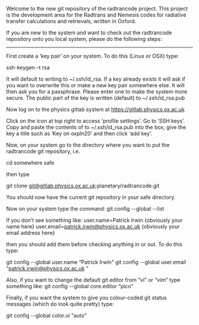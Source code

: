 Welcome to the new git repository of the radtrancode project. This project is the development area for the Radtrans and Nemesis codes for radiative transfer calculations and retrievals, written in Oxford.



If you are new to the system and want to check out the radtrancode repository onto you local system, please do the following steps: 

-------------------------

First create a ‘key pair’ on your system. To do this (Linux or OSX) type:

ssh-keygen –t rsa

It will default to writing to ~/.ssh/id_rsa. If a key already exists it will ask if you want to overwrite this or make a new key pair somewhere else.  It will then ask you for a passphrase. Please enter one to make the system more secure. The public part of the key is written (default) to ~/.ssh/id_rsa.pub

Now log on to the physics gitlab system at
https://gitlab.physics.ox.ac.uk

Click on the icon at top right to access ‘profile settings’. Go to ‘SSH keys’. Copy and paste the contents of to ~/.ssh/id_rsa.pub into the box, give the key a title such as ‘Key on oxpln20’ and then click ‘add key’. 

Now, on your system go to the directory where you want to put the radtrancode git repository, i.e.

cd somewhere safe

then type

git clone git@gitlab.physics.ox.ac.uk:planetary/radtrancode.git

You should now have the current git repository in your safe directory.

Now on your system type the command:
git config --global --list

If you don’t see something like:
user.name=Patrick Irwin						{obviously your name here}
user.email=patrick.irwin@physics.ox.ac.uk             {obviously your email address here}

then you should add them before checking anything in or out. To do this type:

git config --global user.name “Patrick Irwin" 
git config --global user.email “patrick.irwin@physics.ox.ac.uk “ 


Also, if you want to change the default git editor from “vi” or “vim” type something like:
git config --global core.editor “pico"

Finally, if you want the system to give you colour-coded git status messages (which do look quite pretty) type:

git config --global color.ui "auto"

